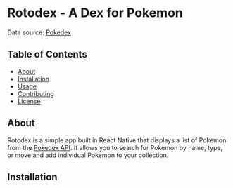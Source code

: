 # Rotodex - A Dex for Pokemon

Data source: [Pokedex](http://pokeapi.com)

## Table of Contents

-   [About](#about)
-   [Installation](#installation)
-   [Usage](#usage)
-   [Contributing](#contributing)
-   [License](#license)

## About

Rotodex is a simple app built in React Native that displays a list of Pokemon from the [Pokedex API](http://pokeapi.com). It allows you to search for Pokemon by name, type, or move and add individual Pokemon to your collection.

## Installation
